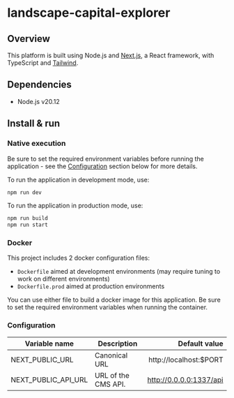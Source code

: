 # landscape-capital-explorer

## Overview

This platform is built using Node.js and [Next.js](https://nextjs.org/), a React framework, with TypeScript and [Tailwind](https://tailwindcss.com/).

## Dependencies

- Node.js v20.12

## Install & run

### Native execution

Be sure to set the required environment variables before running the application - see
the [Configuration](#configuration) section below for more details.

To run the application in development mode, use:

```bash
npm run dev
```

To run the application in production mode, use:

```bash
npm run build
npm run start
```

### Docker

This project includes 2 docker configuration files:

- `Dockerfile` aimed at development environments (may require tuning to work on different environments)
- `Dockerfile.prod` aimed at production environments

You can use either file to build a docker image for this application. Be sure to set the required environment variables
when running the container.

### Configuration

| Variable name       | Description         |           Default value |
| ------------------- | ------------------- | ----------------------: |
| NEXT_PUBLIC_URL     | Canonical URL       |  http://localhost:$PORT |
| NEXT_PUBLIC_API_URL | URL of the CMS API. | http://0.0.0.0:1337/api |
